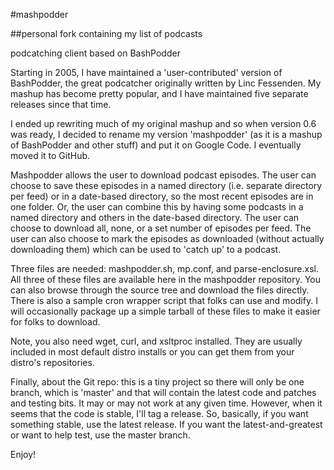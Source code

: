 #mashpodder

##personal fork containing my list of podcasts


podcatching client based on BashPodder

Starting in 2005, I have maintained a 'user-contributed' version of
BashPodder, the great podcatcher originally written by Linc Fessenden. My
mashup has become pretty popular, and I have maintained five separate releases
since that time.

I ended up rewriting much of my original mashup and so when version 0.6 was
ready, I decided to rename my version 'mashpodder' (as it is a mashup of
BashPodder and other stuff) and put it on Google Code.  I eventually moved it
to GitHub.

Mashpodder allows the user to download podcast episodes. The user can choose
to save these episodes in a named directory (i.e. separate directory per feed)
or in a date-based directory, so the most recent episodes are in one folder.
Or, the user can combine this by having some podcasts in a named directory and
others in the date-based directory. The user can choose to download all, none,
or a set number of episodes per feed. The user can also choose to mark the
episodes as downloaded (without actually downloading them) which can be used
to 'catch up' to a podcast.

Three files are needed: mashpodder.sh, mp.conf, and parse-enclosure.xsl. All
three of these files are available here in the mashpodder repository. You can
also browse through the source tree and download the files directly. There is
also a sample cron wrapper script that folks can use and modify. I will
occasionally package up a simple tarball of these files to make it easier for
folks to download.

Note, you also need wget, curl, and xsltproc installed. They are usually
included in most default distro installs or you can get them from your
distro's repositories.

Finally, about the Git repo: this is a tiny project so there will only be
one branch, which is 'master' and that will contain the latest code and
patches and testing bits.  It may or may not work at any given time.
However, when it seems that the code is stable, I'll tag a release.  So,
basically, if you want something stable, use the latest release.  If you
want the latest-and-greatest or want to help test, use the master branch.

Enjoy!
